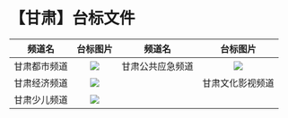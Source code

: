 # 【甘肃】台标文件
|频道名|台标图片|频道名|台标图片|
|:---:|:---:|:---:|:---:|
|甘肃都市频道|<img src="https://raw.githubusercontent.com/wanglindl/TVLogo/main/img/Gansu1.png">|甘肃公共应急频道|<img src="https://github.com/atsushi444/iptv/blob/main/logo/other/gsgg.png">
|甘肃经济频道|<img src="https://raw.githubusercontent.com/wanglindl/TVLogo/main/img/Gansu2.png">||甘肃文化影视频道|<img src="https://raw.githubusercontent.com/wanglindl/TVLogo/main/img/Gansu3.png">
|甘肃少儿频道|<img src="https://raw.githubusercontent.com/wanglindl/TVLogo/main/img/Gansu4.png">|
